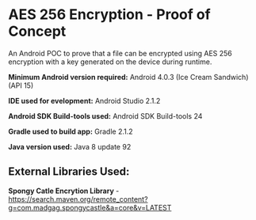 # AES 256 Encryption - Proof of Concept

An Android POC to prove that a file can be encrypted using AES 256 encryption with a key generated on the device during runtime.

**Minimum Android version required:** Android 4.0.3 (Ice Cream Sandwich) (API 15)

**IDE used for evelopment:** Android Studio 2.1.2

**Android SDK Build-tools used:** Android SDK Build-tools 24

**Gradle used to build app:** Gradle 2.1.2

**Java version used:** Java 8 update 92

## External Libraries Used:

**Spongy Catle Encrytion Library** - https://search.maven.org/remote_content?g=com.madgag.spongycastle&a=core&v=LATEST
